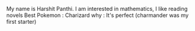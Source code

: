 My name is Harshit Panthi. I am interested in mathematics, I like reading novels
Best Pokemon : Charizard
why : It's perfect (charmander was my first starter)
